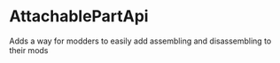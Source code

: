 # AttachablePartApi
Adds a way for modders to easily add assembling and disassembling to their mods
